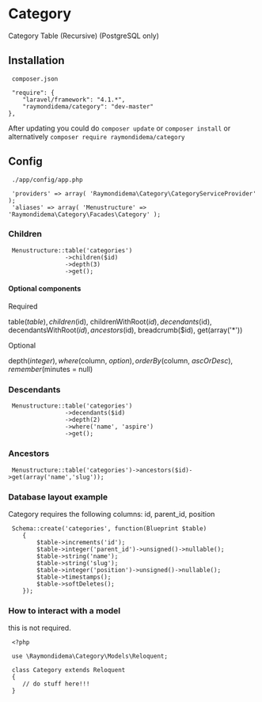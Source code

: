 # Category

Category Table (Recursive) (PostgreSQL only)

## Installation

     composer.json

     "require": {
		"laravel/framework": "4.1.*",
		"raymondidema/category": "dev-master"
	},


After updating you could do ``composer update`` or ``composer install``
or alternatively ``composer require raymondidema/category``

## Config

     ./app/config/app.php
     
     'providers' => array( 'Raymondidema\Category\CategoryServiceProvider' );
     'aliases' => array( 'Menustructure' => 'Raymondidema\Category\Facades\Category' );


### Children

     Menustructure::table('categories')
                    ->children($id)
                    ->depth(3)
                    ->get();

#### Optional components

Required

table($table), children($id), childrenWithRoot($id), decendants($id), decendantsWithRoot($id), ancestors($id), breadcrumb($id), get(array('*'))

Optional

depth($integer), where($column, $option), orderBy($column, $ascOrDesc), remember($minutes = null)

### Descendants

     Menustructure::table('categories')
                    ->decendants($id)
                    ->depth(2)
                    ->where('name', 'aspire')
                    ->get();
     
### Ancestors

     Menustructure::table('categories')->ancestors($id)->get(array('name','slug'));

### Database layout example

Category requires the following columns: id, parent_id, position

     Schema::create('categories', function(Blueprint $table)
     	{
     		$table->increments('id');
     		$table->integer('parent_id')->unsigned()->nullable();
     		$table->string('name');
     		$table->string('slug');
     		$table->integer('position')->unsigned()->nullable();
     		$table->timestamps();
     		$table->softDeletes();
     	});

### How to interact with a model

this is not required.

     <?php

     use \Raymondidema\Category\Models\Reloquent;

     class Category extends Reloquent
     {
     	// do stuff here!!!
     }

